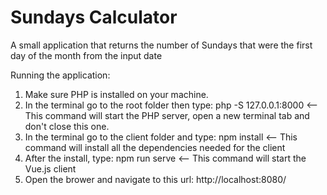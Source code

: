 # Sundays Calculator
A small application that returns the number of Sundays that were the first day of the month from the input date

Running the application:</br>
<ol>
  <li>Make sure PHP is installed on your machine.</li>
<li>In the terminal go to the root folder then type:  php -S 127.0.0.1:8000 <-- This command will start the PHP server, open a new terminal tab and don't close this one.</li>
  <li>In the terminal go to the client folder and type: npm install <-- This command will install all the dependencies needed for the client</li>
  <li>After the install, type: npm run serve <-- This command will start the Vue.js client</li>
  <li>Open the brower and navigate to this url: http://localhost:8080/</li>
  </ol>
